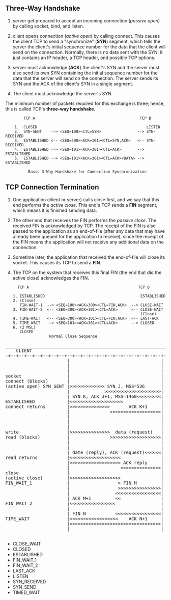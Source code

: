 Three-Way Handshake
-------------------
1.  server get prepared to accept an incoming connection (_passive open_) by
    calling socket, bind, and listen.

2.  client opens connection (_active open_) by calling connect. This causes
    the client TCP to send a "synchronize" (__SYN__) segment, which tells the
    server the client's initial sequence number for the data that the
    client will send on the connection. Normally, there is no data sent
    with the SYN; it just contains an IP header, a TCP header, and
    possible TCP options.

3.  server must acknowledge (__ACK__) the client's SYN and the server must also
    send its own SYN containing the initial sequence number for the data that
    the server will send on the connection. The server sends its SYN and
    the ACK of the client's SYN in a single segment.

4.  The client must acknowledge the server's SYN.

The minimum number of packets required for this exchange is three; hence,
this is called TCP's __three-way handshake__.

            TCP A                                              TCP B

        1.  CLOSED                                                LISTEN
        2.  SYN-SENT    --> <SEQ=100><CTL=SYN>                --> SYN-RECEIVED
        3.  ESTABLISHED <-- <SEQ=300><ACK=101><CTL=SYN,ACK>   <-- SYN-RECEIVED
        4.  ESTABLISHED --> <SEQ=101><ACK=301><CTL=ACK>       --> ESTABLISHED
        5.  ESTABLISHED --> <SEQ=101><ACK=301><CTL=ACK><DATA> --> ESTABLISHED

              Basic 3-Way Handshake for Connection Synchronization

TCP Connection Termination
--------------------------
1.  One application (client or server) calls close first, and we say that this
    end performs the _active close_. This end's TCP sends a __FIN__ segment,
    which means it is finished sending data.

2.  The other end that receives the FIN performs the _passive close_. The
    received FIN is acknowledged by TCP. The receipt of the FIN is also passed
    to the application as an end-of-file (after any data that may have already
    been queued for the application to receive), since the receipt of the FIN
    means the application will not receive any additional data on the connection.

3.  Sometime later, the application that received the end-of-file will close
    its socket. This causes its TCP to send a __FIN__.

4.  The TCP on the system that receives this final FIN (the end that did the
    active close) acknowledges the FIN.


          TCP A                                                TCP B

        1. ESTABLISHED                                          ESTABLISHED
        2. (Close)
           FIN-WAIT-1  --> <SEQ=100><ACK=300><CTL=FIN,ACK>  --> CLOSE-WAIT
        3. FIN-WAIT-2  <-- <SEQ=300><ACK=101><CTL=ACK>      <-- CLOSE-WAIT
                                                                (Close)
        4. TIME-WAIT   <-- <SEQ=300><ACK=101><CTL=FIN,ACK>  <-- LAST-ACK
        5. TIME-WAIT   --> <SEQ=101><ACK=301><CTL=ACK>      --> CLOSED
        6. (2 MSL)
           CLOSED
                        Normal Close Sequence

<pre>
________________________________________________________________________________
    CLIENT                                                  SERVER
-+--+--+--+--+--+--+--+--+--+--+--+--+--+--+--+--+--+--+--+--+--+--+--+--+--+--+
                       |                                  | socket, bind, listen
                       |                                  | LISTEN (passive open)
                       |                                  | accept (blocks)
socket                 |                                  |
connect (blocks)       |                                  |
(active open) SYN_SENT |>>>>>>>>>>>>> SYN J, MSS=536      |
                       |             >>>>>>>>>>>>>>>>>>>>>| SYN_RCVD
                       | SYN K, ACK J+1, MSS=1460<<<<<<<<<|
ESTABLISHED            |<<<<<<<<<<<<<<<<<<<<              |
connect returns        |>>>>>>>>>>>>>>>       ACK K+1     |
                       |               >>>>>>>>>>>>>>>>>>>| ESTABLISHED
                       |                                  | accept return
                       |                                  | read (blocks)
                       |                                  |
write                  |>>>>>>>>>>>>>>>  data (request)   |
read (blocks)          |               >>>>>>>>>>>>>>>>>>>| read returns
                       |                                  |
                       |                                  |
                       | date (reply), ACK (request)<<<<<<| write
read returns           |<<<<<<<<<<<<<<<<<<<               | read (blocks)
                       |>>>>>>>>>>>>>>>>>>> ACK reply     |
                       |                   >>>>>>>>>>>>>>>|
close                  |                                  |
(active close)         |>>>>>>>>>>>>>>>>>>>               |
FIN_WAIT_1             |                  > FIN M         |
                       |                  >>>>>>>>>>>>>>>>| CLOSE_WAIT (passive close)
                       |                 <<<<<<<<<<<<<<<<<| read returns 0 (eof)
                       | ACK M+1         <<               |
FIN_WAIT_2             |<<<<<<<<<<<<<<<<<                 |
                       |                                  | close
                       | FIN N           <<<<<<<<<<<<<<<<<| LAST_ACK
TIME_WAIT              |<<<<<<<<<<<<<<<<<<    ACK N+1     |
                       |>>>>>>>>>>>>>>>>>>>>>>>>>>>>>>>>>>| CLOSED
                       |                                  |
_________________________________________________________________________________
</pre>


* CLOSE_WAIT
* CLOSED
* ESTABLISHED
* FIN_WAIT_1
* FIN_WAIT_2
* LAST_ACK
* LISTEN
* SYN_RECEIVED
* SYN_SEND
* TIMED_WAIT